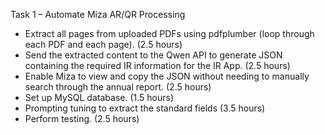 Task 1 – Automate Miza AR/QR Processing

- Extract all pages from uploaded PDFs using pdfplumber (loop through each PDF and each page). (2.5 hours)
- Send the extracted content to the Qwen API to generate JSON containing the required IR information for the IR App. (2.5 hours)
- Enable Miza to view and copy the JSON without needing to manually search through the annual report. (2.5 hours)
- Set up MySQL database. (1.5 hours)
- Prompting tuning to extract the standard fields (3.5 hours)
- Perform testing. (2.5 hours)